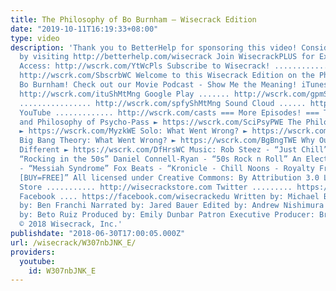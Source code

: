 ```yaml
---
title: The Philosophy of Bo Burnham – Wisecrack Edition
date: "2019-10-11T16:19:33+08:00"
type: video
description: 'Thank you to BetterHelp for sponsoring this video! Consider online counseling
  by visiting http://betterhelp.com/wisecrack Join WisecrackPLUS for Exclusive Pilot
  Access: http://wscrk.com/YtWcPls Subscribe to Wisecrack! .......................
  http://wscrk.com/SbscrbWC Welcome to this Wisecrack Edition on the Philosophy of
  Bo Burnham! Check out our Movie Podcast - Show Me the Meaning! iTunes ................
  http://wscrk.com/ituShMtMng Google Play ....... http://wscrk.com/gpmShMtMng Spotify
  ................ http://wscrk.com/spfyShMtMng Sound Cloud ...... http://wscrk.com/scdShMtMng
  YouTube ............. http://wscrk.com/casts === More Episodes! === The Science
  and Philosophy of Psycho-Pass ► https://wscrk.com/SciPsyPWE The Philosophy of Miyazaki
  ► https://wscrk.com/MyzkWE Solo: What Went Wrong? ► https://wscrk.com/SoloSWWE The
  Big Bang Theory: What Went Wrong? ► https://wscrk.com/BgBngTWE Why Our Heroes Are
  Different ► https://wscrk.com/DfHrsWC Music: Rob Steez - “Just Chill” scottyli -
  “Rocking in the 50s” Daniel Connell-Ryan - “50s Rock n Roll” An Electric Mammal
  - “Messiah Syndrome” Fox Beats - “Kronicle - Chill Noons - Royalty Free Vlog Music
  [BUY=FREE]” All licensed under Creative Commons: By Attribution 3.0 License https://creativecommons.org/licenses/by/3.0/
  Store ........... http://wisecrackstore.com Twitter ......... https://twitter.com/wisecrack
  Facebook .... https://facebook.com/wisecrackedu Written by: Michael Burns Directed
  by: Ben Franchi Narrated by: Jared Bauer Edited by: Andrew Nishimura Motion Graphics
  by: Beto Ruiz Produced by: Emily Dunbar Patron Executive Producer: Brent Krafft
  © 2018 Wisecrack, Inc.'
publishdate: "2018-06-30T17:00:05.000Z"
url: /wisecrack/W307nbJNK_E/
providers:
  youtube:
    id: W307nbJNK_E
---
```

